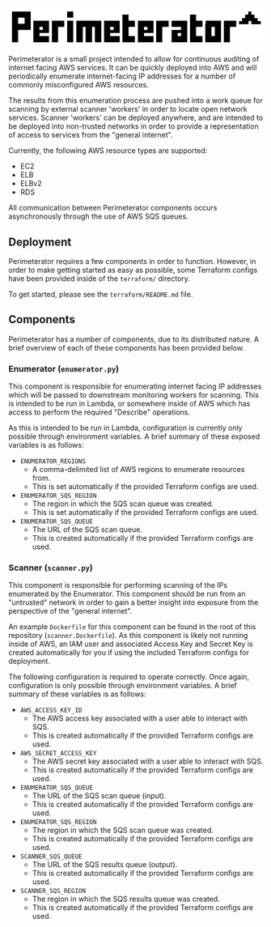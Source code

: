 ![Perimeterator](./docs/images/Perimeterator.png?raw=true)


Perimeterator is a small project intended to allow for continuous auditing
of internet facing AWS services. It can be quickly deployed into AWS and will
periodically enumerate internet-facing IP addresses for a number of commonly
misconfigured AWS resources.

The results from this enumeration process are pushed into a work queue for
scanning by external scanner 'workers' in order to locate open network
services. Scanner 'workers' can be deployed anywhere, and are intended to be
deployed into non-trusted networks in order to provide a representation of
access to services from the "general internet".

Currently, the following AWS resource types are supported:

* EC2
* ELB
* ELBv2
* RDS

All communication between Perimeterator components occurs asynchronously
through the use of AWS SQS queues.

## Deployment

Perimeterator requires a few components in order to function. However, in
order to make getting started as easy as possible, some Terraform configs
have been provided inside of the `terraform/` directory.

To get started, please see the `terraform/README.md` file.

## Components

Perimeterator has a number of components, due to its distributed nature. A
brief overview of each of these components has been provided below.

### Enumerator (`enumerator.py`)

This component is responsible for enumerating internet facing IP addresses
which will be passed to downstream monitoring workers for scanning. This
is intended to be run in Lambda, or somewhere inside of AWS which has access
to perform the required "Describe" operations.

As this is intended to be run in Lambda, configuration is currently only
possible through environment variables. A brief summary of these exposed
variables is as follows:

* `ENUMERATOR_REGIONS`
  * A comma-delimited list of AWS regions to enumerate resources from.
  * This is set automatically if the provided Terraform configs are used.
* `ENUMERATOR_SQS_REGION`
  * The region in which the SQS scan queue was created.
  * This is set automatically if the provided Terraform configs are used.
* `ENUMERATOR_SQS_QUEUE`
  * The URL of the SQS scan queue.
  * This is created automatically if the provided Terraform configs are used.

### Scanner (`scanner.py`)

This component is responsible for performing scanning of the IPs enumerated
by the Enumerator. This component should be run from an "untrusted" network
in order to gain a better insight into exposure from the perspective of the
"general internet".

An example `Dockerfile` for this component can be found in the root of this
repository (`scanner.Dockerfile`). As this component is likely not running
inside of AWS, an IAM user and associated Access Key and Secret Key is
created automatically for you if using the included Terraform configs for
deployment.

The following configuration is required to operate correctly. Once again,
configuration is only possible through environment variables. A brief summary
of these variables is as follows:

* `AWS_ACCESS_KEY_ID`
  * The AWS access key associated with a user able to interact with SQS.
  * This is created automatically if the provided Terraform configs are used.
* `AWS_SECRET_ACCESS_KEY`
  * The AWS secret key associated with a user able to interact with SQS.
  * This is created automatically if the provided Terraform configs are used.
* `ENUMERATOR_SQS_QUEUE`
  * The URL of the SQS scan queue (input).
  * This is created automatically if the provided Terraform configs are used.
* `ENUMERATOR_SQS_REGION`
  * The region in which the SQS scan queue was created.
  * This is created automatically if the provided Terraform configs are used.
* `SCANNER_SQS_QUEUE`
  * The URL of the SQS results queue (output).
  * This is created automatically if the provided Terraform configs are used.
* `SCANNER_SQS_REGION`
  * The region in which the SQS results queue was created.
  * This is created automatically if the provided Terraform configs are used.
